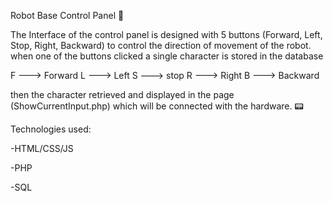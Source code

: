 Robot Base Control Panel 🥏

The Interface of the control panel is designed with 5 buttons (Forward, Left, Stop, Right, Backward) to control the direction of movement of the robot.
when one of the buttons clicked a single character is stored in the database 

F ---> Forward   L ---> Left S ---> stop   R ---> Right   B ---> Backward

then the character retrieved and displayed in the page (ShowCurrentInput.php) which will be connected with the hardware. 📟


Technologies used:

-HTML/CSS/JS

-PHP

-SQL
